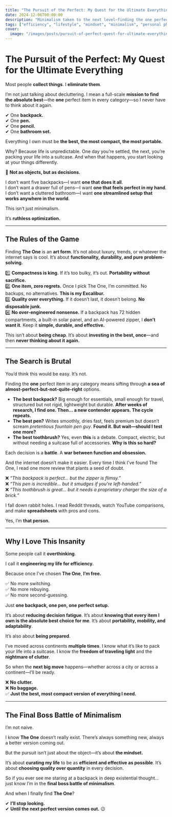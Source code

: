 ```yaml
---
title: "The Pursuit of the Perfect: My Quest for the Ultimate Everything"
date: 2024-12-06T00:00:00
description: "Minimalism taken to the next level—finding the one perfect item for everything. Discover my quest for ultimate efficiency and portability."
tags: ["efficiency", "lifestyle", "mindset", "minimalism", "personal philosophy", "productivity"]
cover:
  image: "/images/posts/pursuit-of-perfect-quest-for-ultimate-everything.png"
---
```

# **The Pursuit of the Perfect: My Quest for the Ultimate Everything**  

Most people **collect things**. I **eliminate them**.  

I’m not just talking about decluttering. I mean a full-scale **mission to find the absolute best**—the **one** perfect item in every category—so I never have to think about it again.  

✔ One **backpack.**  
✔ One **pen.**  
✔ One **pencil.**  
✔ One **bathroom set.**  

Everything I own must be **the best, the most compact, the most portable.**  

Why? Because life is unpredictable. One day you’re settled, the next, you’re packing your life into a suitcase. And when that happens, you start looking at your things differently.  

🔹 **Not as objects, but as decisions.**  

I don’t want five backpacks—I want **one that does it all**.  
I don’t want a drawer full of pens—I want **one that feels perfect in my hand**.  
I don’t want a cluttered bathroom—I want **one streamlined setup that works anywhere in the world**.  

This isn’t just minimalism.  

It’s **ruthless optimization.**  

---

## **The Rules of the Game**  

Finding **The One** is an **art form**. It’s not about luxury, trends, or whatever the internet says is cool. It’s about **functionality, durability, and pure problem-solving.**  

1️⃣ **Compactness is king.** If it’s too bulky, it’s out. **Portability without sacrifice.**  
2️⃣ **One item, zero regrets.** Once I pick The One, I’m committed. No backups, no alternatives. **This is my Excalibur.**  
3️⃣ **Quality over everything.** If it doesn’t last, it doesn’t belong. **No disposable junk.**  
4️⃣ **No over-engineered nonsense.** If a backpack has 72 hidden compartments, a built-in solar panel, and an AI-powered zipper, I **don’t want it**. Keep it **simple, durable, and effective.**  

This isn’t about **being cheap**. It’s about **investing in the best, once**—and then **never thinking about it again.**  

---

## **The Search is Brutal**  

You’d think this would be easy. It’s not.  

Finding the **one** perfect item in any category means sifting through **a sea of almost-perfect-but-not-quite-right** options.  

- **The best backpack?** Big enough for essentials, small enough for travel, structured but not rigid, lightweight but durable. **After weeks of research, I find one. Then… a new contender appears. The cycle repeats.**  
- **The best pen?** Writes smoothly, dries fast, feels premium but doesn’t scream *pretentious fountain pen guy*. **Found it. But wait—should I test one more?**  
- **The best toothbrush?** Yes, even **this** is a debate. Compact, electric, but without needing a suitcase full of accessories. **Why is this so hard?**  

Each decision is a **battle**. A **war between function and obsession.**  

And the internet doesn’t make it easier. Every time I think I’ve found The One, I read one more review that plants a seed of doubt.  

❌ *“This backpack is perfect… but the zipper is flimsy.”*  
❌ *“This pen is incredible… but it smudges if you’re left-handed.”*  
❌ *“This toothbrush is great… but it needs a proprietary charger the size of a brick.”*  

I fall down rabbit holes. I read Reddit threads, watch YouTube comparisons, and make **spreadsheets** with pros and cons.  

Yes, I’m **that person.**  

---

## **Why I Love This Insanity**  

Some people call it **overthinking**.  

I call it **engineering my life for efficiency.**  

Because once I’ve chosen **The One**, **I’m free.**  

✅ No more switching.  
✅ No more rebuying.  
✅ No more second-guessing.  

Just **one backpack, one pen, one perfect setup.**  

It’s about **reducing decision fatigue**. It’s about **knowing that every item I own is the absolute best choice for me**. It’s about **portability, mobility, and adaptability**.  

It’s also about **being prepared**.  

I’ve moved across continents **multiple times**. I know what it’s like to pack your life into a suitcase. I know the **freedom of traveling light** and the **nightmare of clutter**.  

So when the **next big move** happens—whether across a city or across a continent—I’ll be ready.  

❌ **No clutter.**  
❌ **No baggage.**  
✅ **Just the best, most compact version of everything I need.**  

---

## **The Final Boss Battle of Minimalism**  

I’m not naive.  

I know **The One** doesn’t really exist. There’s always something new, always a better version coming out.  

But the pursuit isn’t just about the object—it’s about **the mindset.**  

It’s about **curating my life** to be as **efficient and effective as possible**. It’s about **choosing quality over quantity** in every decision.  

So if you ever see me staring at a backpack in deep existential thought… just know I’m in the **final boss battle of minimalism**.  

And when I finally find **The One**?  

✔ **I’ll stop looking.**  
✔ **Until the next perfect version comes out.** 😉  